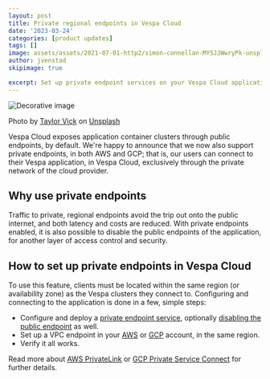 ```yaml
---
layout: post
title: Private regional endpoints in Vespa Cloud
date: '2023-03-24'
categories: [product updates]
tags: []
image: assets/assets/2021-07-01-http2/simon-connellan-MYSJJWwryPk-unsplash.jpg
author: jvenstad
skipimage: true

excerpt: Set up private endpoint services on your Vespa Cloud application, and access them from your own VPC, in the same region, through the cloud provider's private network. 
---
```

![Decorative image](/assets/2021-07-01-http2/simon-connellan-MYSJJWwryPk-unsplash.jpg)
<p class="image-credit">
  Photo by <a href="https://unsplash.com/@tvick?utm_source=unsplash&utm_medium=referral&utm_content=creditCopyText">Taylor Vick</a> on <a href="https://unsplash.com/photos/M5tzZtFCOfs?utm_source=unsplash&utm_medium=referral&utm_content=creditCopyText">Unsplash</a>
</p>

Vespa Cloud exposes application container clusters through public endpoints, by default.
We're happy to announce that we now also support private endpoints, in both AWS and GCP;
that is, our users can connect to their Vespa application, in Vespa Cloud, exclusively
through the private network of the cloud provider. 

## Why use private endpoints

Traffic to private, regional endpoints avoid the trip out onto the public internet,
and both latency and costs are reduced. 
With private endpoints enabled, it is also possible to disable the public endpoints
of the application, for another layer of access control and security.

## How to set up private endpoints in Vespa Cloud

To use this feature, clients must be located within the same region (or availability zone)
as the Vespa clusters they connect to.
Configuring and connecting to the application is done in a few, simple steps:

- Configure and deploy a
  [private endpoint service](https://cloud.vespa.ai/en/reference/deployment.html#endpoint-private),
  optionally
  [disabling the public endpoint](https://cloud.vespa.ai/en/reference/deployment.html#endpoint-zone)
  as well.
- Set up a VPC endpoint in your
  [AWS](https://cloud.vespa.ai/en/private-endpoints.html#aws-private-link) or
  [GCP](https://cloud.vespa.ai/en/private-endpoints.html#gcp-private-service-connect) account,
  in the same region.
- Verify it all works.

Read more about [AWS PrivateLink](https://docs.aws.amazon.com/vpc/latest/privatelink/what-is-privatelink.html)
or [GCP Private Service Connect](https://cloud.google.com/vpc/docs/private-service-connect) for further details. 
